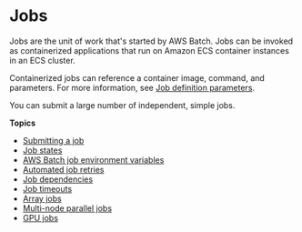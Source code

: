 # Jobs<a name="jobs"></a>

Jobs are the unit of work that's started by AWS Batch\. Jobs can be invoked as containerized applications that run on Amazon ECS container instances in an ECS cluster\.

Containerized jobs can reference a container image, command, and parameters\. For more information, see [Job definition parameters](job_definition_parameters.md)\.

You can submit a large number of independent, simple jobs\.

**Topics**
+ [Submitting a job](submit_job.md)
+ [Job states](job_states.md)
+ [AWS Batch job environment variables](job_env_vars.md)
+ [Automated job retries](job_retries.md)
+ [Job dependencies](job_dependencies.md)
+ [Job timeouts](job_timeouts.md)
+ [Array jobs](array_jobs.md)
+ [Multi\-node parallel jobs](multi-node-parallel-jobs.md)
+ [GPU jobs](gpu-jobs.md)